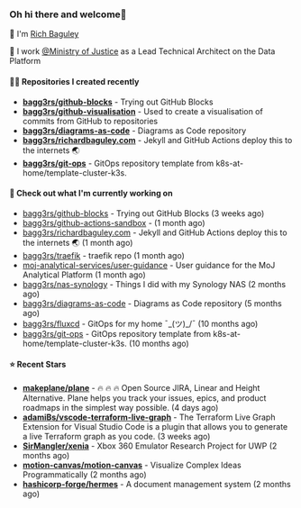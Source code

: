 ### Oh hi there and welcome👋

👐 I'm [Rich Baguley](https://richardbaguley.com/about)

🏢 I work [@Ministry of Justice](https://github.com/ministryofjustice) as a Lead Technical Architect on the Data Platform

#### 👨‍💻 Repositories I created recently
- **[bagg3rs/github-blocks](https://github.com/bagg3rs/github-blocks)** - Trying out GitHub Blocks
- **[bagg3rs/github-visualisation](https://github.com/bagg3rs/github-visualisation)** - Used to create a visualisation of commits from GitHub to repositories
- **[bagg3rs/diagrams-as-code](https://github.com/bagg3rs/diagrams-as-code)** - Diagrams as Code repository
- **[bagg3rs/richardbaguley.com](https://github.com/bagg3rs/richardbaguley.com)** - Jekyll and GitHub Actions deploy this to the internets 🌏
- **[bagg3rs/git-ops](https://github.com/bagg3rs/git-ops)** - GitOps repository template from k8s-at-home/template-cluster-k3s.

#### 👷 Check out what I'm currently working on

- [bagg3rs/github-blocks](https://github.com/bagg3rs/github-blocks) - Trying out GitHub Blocks (3 weeks ago)
- [bagg3rs/github-actions-sandbox](https://github.com/bagg3rs/github-actions-sandbox) -  (1 month ago)
- [bagg3rs/richardbaguley.com](https://github.com/bagg3rs/richardbaguley.com) - Jekyll and GitHub Actions deploy this to the internets 🌏 (1 month ago)
- [bagg3rs/traefik](https://github.com/bagg3rs/traefik) - traefik repo (1 month ago)
- [moj-analytical-services/user-guidance](https://github.com/moj-analytical-services/user-guidance) - User guidance for the MoJ Analytical Platform (1 month ago)
- [bagg3rs/nas-synology](https://github.com/bagg3rs/nas-synology) - Things I did with my Synology NAS (2 months ago)
- [bagg3rs/diagrams-as-code](https://github.com/bagg3rs/diagrams-as-code) - Diagrams as Code repository (5 months ago)
- [bagg3rs/fluxcd](https://github.com/bagg3rs/fluxcd) - GitOps for my home ¯\_(ツ)_/¯  (10 months ago)
- [bagg3rs/git-ops](https://github.com/bagg3rs/git-ops) - GitOps repository template from k8s-at-home/template-cluster-k3s. (10 months ago)

#### ⭐ Recent Stars


- **[makeplane/plane](https://github.com/makeplane/plane)** - 🔥 🔥 🔥 Open Source JIRA, Linear and Height Alternative. Plane helps you track your issues, epics, and product roadmaps in the simplest way possible. (4 days ago)
- **[adamiBs/vscode-terraform-live-graph](https://github.com/adamiBs/vscode-terraform-live-graph)** - The Terraform Live Graph Extension for Visual Studio Code is a plugin that allows you to generate a live Terraform graph as you code. (3 weeks ago)
- **[SirMangler/xenia](https://github.com/SirMangler/xenia)** - Xbox 360 Emulator Research Project for UWP (2 months ago)
- **[motion-canvas/motion-canvas](https://github.com/motion-canvas/motion-canvas)** - Visualize Complex Ideas Programmatically (2 months ago)
- **[hashicorp-forge/hermes](https://github.com/hashicorp-forge/hermes)** - A document management system (2 months ago)
